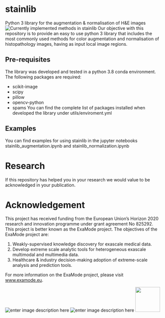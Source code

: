 # stainlib
Python 3 library for the augmentation &amp; normalisation of H&amp;E images
![Currently implemented methods in stainlib](https://drive.google.com/uc?id=1By4Nw3X0sgwxamF0qN3TqiL-B1q2qZqQ)
Our objective with this repository is to provide an easy to use python 3 library that includes 
the most commonly used methods for color augmentation and normalisation of histopathology images, having as input local image regions.

## Pre-requisites
The library was developed and tested in a python 3.8 conda environment.  The following packages are required:
- scikit-image
- scipy
- pillow
- opencv-python
- spams
You can find the complete list of packages installed when developed the library under utils/enviroment.yml
 
## Examples
You can find examples for using stainlib in the jupyter notebooks stainlib_augmentation.ipynb and stainlib_normalization.ipynb
# Research
If this repository has helped you in your research we would value to be acknowledged in your publication.

# Acknowledgement
This project has received funding from the European Union’s Horizon 2020 research and innovation programme under grant agreement No 825292. This project is better known as the ExaMode project. The objectives of the ExaMode project are:
1. Weakly-supervised knowledge discovery for exascale medical data.  
2. Develop extreme scale analytic tools for heterogeneous exascale multimodal and multimedia data.  
3. Healthcare & industry decision-making adoption of extreme-scale analysis and prediction tools.

For more information on the ExaMode project, please visit www.examode.eu. 

![enter image description here](https://www.examode.eu/wp-content/uploads/2018/11/horizon.jpg)  ![enter image description here](https://www.examode.eu/wp-content/uploads/2018/11/flag_yellow.png) <img src="https://www.examode.eu/wp-content/uploads/2018/11/cropped-ExaModeLogo_blacklines_TranspBackGround1.png" width="80">



